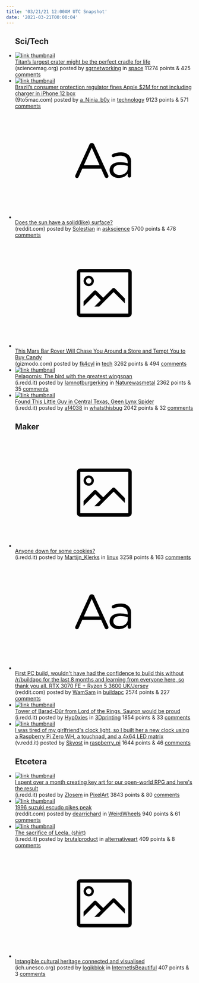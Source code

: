 ```yaml
---
title: '03/21/21 12:00AM UTC Snapshot'
date: '2021-03-21T00:00:04'
---
```

<ul>
<h2>Sci/Tech</h2>

<li><a href='https://www.sciencemag.org/news/2021/03/titan-s-largest-crater-might-be-perfect-cradle-life'><img src='https://b.thumbs.redditmedia.com/HGGK8-o0aqszV02Et9QDhRlE0pk5PvWK4KgMo5U1vpg.jpg' alt='link thumbnail'></a><div><div class='linkTitle'><a href='https://www.sciencemag.org/news/2021/03/titan-s-largest-crater-might-be-perfect-cradle-life'>Titan’s largest crater might be the perfect cradle for life</a></div>(sciencemag.org) posted by <a href='https://www.reddit.com/user/sgrnetworking'>sgrnetworking</a> in <a href='https://www.reddit.com/r/space'>space</a> 11274 points & 425 <a href='https://www.reddit.com/r/space/comments/m967qq/titans_largest_crater_might_be_the_perfect_cradle/'>comments</a></div></li>

<li><a href='https://9to5mac.com/2021/03/20/brazil-agency-fines-apple-iphone-12-charger/'><img src='https://b.thumbs.redditmedia.com/3DqLkmww2MchHkTwmSm-3Zi4E_OKBi38iKUaVQ6ovtY.jpg' alt='link thumbnail'></a><div><div class='linkTitle'><a href='https://9to5mac.com/2021/03/20/brazil-agency-fines-apple-iphone-12-charger/'>Brazil’s consumer protection regulator fines Apple $2M for not including charger in iPhone 12 box</a></div>(9to5mac.com) posted by <a href='https://www.reddit.com/user/a_Ninja_b0y'>a_Ninja_b0y</a> in <a href='https://www.reddit.com/r/technology'>technology</a> 9123 points & 571 <a href='https://www.reddit.com/r/technology/comments/m9bd0q/brazils_consumer_protection_regulator_fines_apple/'>comments</a></div></li>

<li><a href='https://www.reddit.com/r/askscience/comments/m98m4q/does_the_sun_have_a_solidlike_surface/'><svg version='1.1' viewBox='-34 -12 104 64' preserveAspectRatio='xMidYMid slice' xmlns='http://www.w3.org/2000/svg' xmlns:xlink='http://www.w3.org/1999/xlink'>
    <title>text link thumbnail</title>
    <path d='M12.19,8.84a1.45,1.45,0,0,0-1.4-1h-.12a1.46,1.46,0,0,0-1.42,1L1.14,26.56a1.29,1.29,0,0,0-.14.59,1,1,0,0,0,1,1,1.12,1.12,0,0,0,1.08-.77l2.08-4.65h11l2.08,4.59a1.24,1.24,0,0,0,1.12.83,1.08,1.08,0,0,0,1.08-1.08,1.64,1.64,0,0,0-.14-.57ZM6.08,20.71l4.59-10.22,4.6,10.22Z'>
    </path>
    <path d='M32.24,14.78A6.35,6.35,0,0,0,27.6,13.2a11.36,11.36,0,0,0-4.7,1,1,1,0,0,0-.58.89,1,1,0,0,0,.94.92,1.23,1.23,0,0,0,.39-.08,8.87,8.87,0,0,1,3.72-.81c2.7,0,4.28,1.33,4.28,3.92v.5a15.29,15.29,0,0,0-4.42-.61c-3.64,0-6.14,1.61-6.14,4.64v.05c0,2.95,2.7,4.48,5.37,4.48a6.29,6.29,0,0,0,5.19-2.48V26.9a1,1,0,0,0,1,1,1,1,0,0,0,1-1.06V19A5.71,5.71,0,0,0,32.24,14.78Zm-.56,7.7c0,2.28-2.17,3.89-4.81,3.89-1.94,0-3.61-1.06-3.61-2.86v-.06c0-1.8,1.5-3,4.2-3a15.2,15.2,0,0,1,4.22.61Z'>
    </path>
    </svg></a><div><div class='linkTitle'><a href='https://www.reddit.com/r/askscience/comments/m98m4q/does_the_sun_have_a_solidlike_surface/'>Does the sun have a solid(like) surface?</a></div>(reddit.com) posted by <a href='https://www.reddit.com/user/Solestian'>Solestian</a> in <a href='https://www.reddit.com/r/askscience'>askscience</a> 5700 points & 478 <a href='https://www.reddit.com/r/askscience/comments/m98m4q/does_the_sun_have_a_solidlike_surface/'>comments</a></div></li>

<li><a href='http://gizmodo.com/this-mars-bar-rover-will-chase-you-around-a-store-and-t-1846514705'><svg version='1.1' viewBox='-34 -14 104 64' preserveAspectRatio='xMidYMid meet' xmlns='http://www.w3.org/2000/svg' xmlns:xlink='http://www.w3.org/1999/xlink'>
    <title>link thumbnail</title>
    <path d='M32,4H4A2,2,0,0,0,2,6V30a2,2,0,0,0,2,2H32a2,2,0,0,0,2-2V6A2,2,0,0,0,32,4ZM4,30V6H32V30Z'></path>
    <path d='M8.92,14a3,3,0,1,0-3-3A3,3,0,0,0,8.92,14Zm0-4.6A1.6,1.6,0,1,1,7.33,11,1.6,1.6,0,0,1,8.92,9.41Z'></path>
    <path d='M22.78,15.37l-5.4,5.4-4-4a1,1,0,0,0-1.41,0L5.92,22.9v2.83l6.79-6.79L16,22.18l-3.75,3.75H15l8.45-8.45L30,24V21.18l-5.81-5.81A1,1,0,0,0,22.78,15.37Z'></path>
    </svg></a><div><div class='linkTitle'><a href='http://gizmodo.com/this-mars-bar-rover-will-chase-you-around-a-store-and-t-1846514705'>This Mars Bar Rover Will Chase You Around a Store and Tempt You to Buy Candy</a></div>(gizmodo.com) posted by <a href='https://www.reddit.com/user/fk4cyl'>fk4cyl</a> in <a href='https://www.reddit.com/r/tech'>tech</a> 3262 points & 494 <a href='https://www.reddit.com/r/tech/comments/m992i2/this_mars_bar_rover_will_chase_you_around_a_store/'>comments</a></div></li>

<li><a href='https://i.redd.it/6x13ducp44o61.jpg'><img src='https://b.thumbs.redditmedia.com/eZvjLZm-mVr2KyLzOUrImt_RUbOQcO8vZM3ecqtw4sE.jpg' alt='link thumbnail'></a><div><div class='linkTitle'><a href='https://i.redd.it/6x13ducp44o61.jpg'>Pelagornis: The bird with the greatest wingspan</a></div>(i.redd.it) posted by <a href='https://www.reddit.com/user/Iamnotburgerking'>Iamnotburgerking</a> in <a href='https://www.reddit.com/r/Naturewasmetal'>Naturewasmetal</a> 2362 points & 35 <a href='https://www.reddit.com/r/Naturewasmetal/comments/m8zqbf/pelagornis_the_bird_with_the_greatest_wingspan/'>comments</a></div></li>

<li><a href='https://i.redd.it/g5zii84ec4o61.jpg'><img src='https://b.thumbs.redditmedia.com/QO2RTdpGzNywdVxMau1k-ELa8cWMtd1WbrK6Uiwum-U.jpg' alt='link thumbnail'></a><div><div class='linkTitle'><a href='https://i.redd.it/g5zii84ec4o61.jpg'>Found This Little Guy in Central Texas, Geen Lynx Spider</a></div>(i.redd.it) posted by <a href='https://www.reddit.com/user/af4038'>af4038</a> in <a href='https://www.reddit.com/r/whatsthisbug'>whatsthisbug</a> 2042 points & 32 <a href='https://www.reddit.com/r/whatsthisbug/comments/m90enz/found_this_little_guy_in_central_texas_geen_lynx/'>comments</a></div></li>

<h2>Maker</h2>

<li><a href='https://i.redd.it/sifevvrxl5o61.jpg'><svg version='1.1' viewBox='-34 -14 104 64' preserveAspectRatio='xMidYMid meet' xmlns='http://www.w3.org/2000/svg' xmlns:xlink='http://www.w3.org/1999/xlink'>
    <title>link thumbnail</title>
    <path d='M32,4H4A2,2,0,0,0,2,6V30a2,2,0,0,0,2,2H32a2,2,0,0,0,2-2V6A2,2,0,0,0,32,4ZM4,30V6H32V30Z'></path>
    <path d='M8.92,14a3,3,0,1,0-3-3A3,3,0,0,0,8.92,14Zm0-4.6A1.6,1.6,0,1,1,7.33,11,1.6,1.6,0,0,1,8.92,9.41Z'></path>
    <path d='M22.78,15.37l-5.4,5.4-4-4a1,1,0,0,0-1.41,0L5.92,22.9v2.83l6.79-6.79L16,22.18l-3.75,3.75H15l8.45-8.45L30,24V21.18l-5.81-5.81A1,1,0,0,0,22.78,15.37Z'></path>
    </svg></a><div><div class='linkTitle'><a href='https://i.redd.it/sifevvrxl5o61.jpg'>Anyone down for some cookies?</a></div>(i.redd.it) posted by <a href='https://www.reddit.com/user/Martijn_Klerks'>Martijn_Klerks</a> in <a href='https://www.reddit.com/r/linux'>linux</a> 3258 points & 163 <a href='https://www.reddit.com/r/linux/comments/m93qnx/anyone_down_for_some_cookies/'>comments</a></div></li>

<li><a href='https://www.reddit.com/r/buildapc/comments/m95utf/first_pc_build_wouldnt_have_had_the_confidence_to/'><svg version='1.1' viewBox='-34 -12 104 64' preserveAspectRatio='xMidYMid slice' xmlns='http://www.w3.org/2000/svg' xmlns:xlink='http://www.w3.org/1999/xlink'>
    <title>text link thumbnail</title>
    <path d='M12.19,8.84a1.45,1.45,0,0,0-1.4-1h-.12a1.46,1.46,0,0,0-1.42,1L1.14,26.56a1.29,1.29,0,0,0-.14.59,1,1,0,0,0,1,1,1.12,1.12,0,0,0,1.08-.77l2.08-4.65h11l2.08,4.59a1.24,1.24,0,0,0,1.12.83,1.08,1.08,0,0,0,1.08-1.08,1.64,1.64,0,0,0-.14-.57ZM6.08,20.71l4.59-10.22,4.6,10.22Z'>
    </path>
    <path d='M32.24,14.78A6.35,6.35,0,0,0,27.6,13.2a11.36,11.36,0,0,0-4.7,1,1,1,0,0,0-.58.89,1,1,0,0,0,.94.92,1.23,1.23,0,0,0,.39-.08,8.87,8.87,0,0,1,3.72-.81c2.7,0,4.28,1.33,4.28,3.92v.5a15.29,15.29,0,0,0-4.42-.61c-3.64,0-6.14,1.61-6.14,4.64v.05c0,2.95,2.7,4.48,5.37,4.48a6.29,6.29,0,0,0,5.19-2.48V26.9a1,1,0,0,0,1,1,1,1,0,0,0,1-1.06V19A5.71,5.71,0,0,0,32.24,14.78Zm-.56,7.7c0,2.28-2.17,3.89-4.81,3.89-1.94,0-3.61-1.06-3.61-2.86v-.06c0-1.8,1.5-3,4.2-3a15.2,15.2,0,0,1,4.22.61Z'>
    </path>
    </svg></a><div><div class='linkTitle'><a href='https://www.reddit.com/r/buildapc/comments/m95utf/first_pc_build_wouldnt_have_had_the_confidence_to/'>First PC build, wouldn't have had the confidence to build this without /r/buildapc for the last 8 months and learning from everyone here, so thank you all. RTX 3070 FE + Ryzen 5 3600 UK/Jersey</a></div>(reddit.com) posted by <a href='https://www.reddit.com/user/WamSam'>WamSam</a> in <a href='https://www.reddit.com/r/buildapc'>buildapc</a> 2574 points & 227 <a href='https://www.reddit.com/r/buildapc/comments/m95utf/first_pc_build_wouldnt_have_had_the_confidence_to/'>comments</a></div></li>

<li><a href='https://i.redd.it/tiupyyel27o61.jpg'><img src='https://b.thumbs.redditmedia.com/i4IXjsEBcHwmVEJKVxzcWddJE2F-g6DRziSuhGIieGc.jpg' alt='link thumbnail'></a><div><div class='linkTitle'><a href='https://i.redd.it/tiupyyel27o61.jpg'>Tower of Barad-Dûr from Lord of the Rings. Sauron would be proud</a></div>(i.redd.it) posted by <a href='https://www.reddit.com/user/Hyp0xies'>Hyp0xies</a> in <a href='https://www.reddit.com/r/3Dprinting'>3Dprinting</a> 1854 points & 33 <a href='https://www.reddit.com/r/3Dprinting/comments/m98a8k/tower_of_baraddûr_from_lord_of_the_rings_sauron/'>comments</a></div></li>

<li><a href='https://v.redd.it/1zjnrknut6o61'><img src='https://a.thumbs.redditmedia.com/2fpmC-XbB--DKvs2Xiv_ZRfCSPOBykk5nPQNWnbHID0.jpg' alt='link thumbnail'></a><div><div class='linkTitle'><a href='https://v.redd.it/1zjnrknut6o61'>I was tired of my girlfriend's clock light, so I built her a new clock using a Raspberry Pi Zero WH, a touchpad, and a 4x64 LED matrix</a></div>(v.redd.it) posted by <a href='https://www.reddit.com/user/Skyost'>Skyost</a> in <a href='https://www.reddit.com/r/raspberry_pi'>raspberry_pi</a> 1644 points & 46 <a href='https://www.reddit.com/r/raspberry_pi/comments/m97njh/i_was_tired_of_my_girlfriends_clock_light_so_i/'>comments</a></div></li>

<h2>Etcetera</h2>

<li><a href='https://i.redd.it/w3issa5po5o61.png'><img src='https://b.thumbs.redditmedia.com/7x83-Vzd-SHFVrfRNyMaFdMjCY-fJJxI-EKt29mQPLw.jpg' alt='link thumbnail'></a><div><div class='linkTitle'><a href='https://i.redd.it/w3issa5po5o61.png'>I spent over a month creating key art for our open-world RPG and here's the result</a></div>(i.redd.it) posted by <a href='https://www.reddit.com/user/Zlosem'>Zlosem</a> in <a href='https://www.reddit.com/r/PixelArt'>PixelArt</a> 3843 points & 80 <a href='https://www.reddit.com/r/PixelArt/comments/m93y78/i_spent_over_a_month_creating_key_art_for_our/'>comments</a></div></li>

<li><a href='https://www.reddit.com/gallery/m99fbl'><img src='https://a.thumbs.redditmedia.com/E36iAQMLY7tibtUfIYjJ6Z6rljisLhXSwuiD7KUvIl0.jpg' alt='link thumbnail'></a><div><div class='linkTitle'><a href='https://www.reddit.com/gallery/m99fbl'>1996 suzuki escudo pikes peak</a></div>(reddit.com) posted by <a href='https://www.reddit.com/user/dearrichard'>dearrichard</a> in <a href='https://www.reddit.com/r/WeirdWheels'>WeirdWheels</a> 940 points & 61 <a href='https://www.reddit.com/r/WeirdWheels/comments/m99fbl/1996_suzuki_escudo_pikes_peak/'>comments</a></div></li>

<li><a href='https://i.redd.it/343e1qhy16o61.jpg'><img src='https://a.thumbs.redditmedia.com/y_Y3uQE9xgkCst4V4SC-o8SODMEyQk2-vgCOSFmxce0.jpg' alt='link thumbnail'></a><div><div class='linkTitle'><a href='https://i.redd.it/343e1qhy16o61.jpg'>The sacrifice of Leela. (shirt)</a></div>(i.redd.it) posted by <a href='https://www.reddit.com/user/brutalproduct'>brutalproduct</a> in <a href='https://www.reddit.com/r/alternativeart'>alternativeart</a> 409 points & 8 <a href='https://www.reddit.com/r/alternativeart/comments/m94xrn/the_sacrifice_of_leela_shirt/'>comments</a></div></li>

<li><a href='https://ich.unesco.org/en/dive&amp;display=constellation#tabs'><svg version='1.1' viewBox='-34 -14 104 64' preserveAspectRatio='xMidYMid meet' xmlns='http://www.w3.org/2000/svg' xmlns:xlink='http://www.w3.org/1999/xlink'>
    <title>link thumbnail</title>
    <path d='M32,4H4A2,2,0,0,0,2,6V30a2,2,0,0,0,2,2H32a2,2,0,0,0,2-2V6A2,2,0,0,0,32,4ZM4,30V6H32V30Z'></path>
    <path d='M8.92,14a3,3,0,1,0-3-3A3,3,0,0,0,8.92,14Zm0-4.6A1.6,1.6,0,1,1,7.33,11,1.6,1.6,0,0,1,8.92,9.41Z'></path>
    <path d='M22.78,15.37l-5.4,5.4-4-4a1,1,0,0,0-1.41,0L5.92,22.9v2.83l6.79-6.79L16,22.18l-3.75,3.75H15l8.45-8.45L30,24V21.18l-5.81-5.81A1,1,0,0,0,22.78,15.37Z'></path>
    </svg></a><div><div class='linkTitle'><a href='https://ich.unesco.org/en/dive&amp;display=constellation#tabs'>Intangible cultural heritage connected and visualised</a></div>(ich.unesco.org) posted by <a href='https://www.reddit.com/user/logikblok'>logikblok</a> in <a href='https://www.reddit.com/r/InternetIsBeautiful'>InternetIsBeautiful</a> 407 points & 3 <a href='https://www.reddit.com/r/InternetIsBeautiful/comments/m9d2hi/intangible_cultural_heritage_connected_and/'>comments</a></div></li>

</ul>
